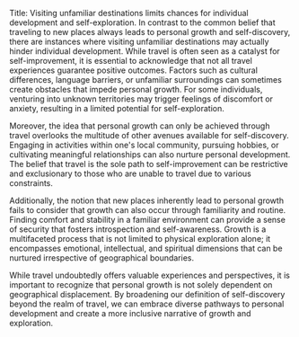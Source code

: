 Title: Visiting unfamiliar destinations limits chances for individual development and self-exploration.
In contrast to the common belief that traveling to new places always leads to personal growth and self-discovery, there are instances where visiting unfamiliar destinations may actually hinder individual development. While travel is often seen as a catalyst for self-improvement, it is essential to acknowledge that not all travel experiences guarantee positive outcomes. Factors such as cultural differences, language barriers, or unfamiliar surroundings can sometimes create obstacles that impede personal growth. For some individuals, venturing into unknown territories may trigger feelings of discomfort or anxiety, resulting in a limited potential for self-exploration.

Moreover, the idea that personal growth can only be achieved through travel overlooks the multitude of other avenues available for self-discovery. Engaging in activities within one's local community, pursuing hobbies, or cultivating meaningful relationships can also nurture personal development. The belief that travel is the sole path to self-improvement can be restrictive and exclusionary to those who are unable to travel due to various constraints.

Additionally, the notion that new places inherently lead to personal growth fails to consider that growth can also occur through familiarity and routine. Finding comfort and stability in a familiar environment can provide a sense of security that fosters introspection and self-awareness. Growth is a multifaceted process that is not limited to physical exploration alone; it encompasses emotional, intellectual, and spiritual dimensions that can be nurtured irrespective of geographical boundaries.

While travel undoubtedly offers valuable experiences and perspectives, it is important to recognize that personal growth is not solely dependent on geographical displacement. By broadening our definition of self-discovery beyond the realm of travel, we can embrace diverse pathways to personal development and create a more inclusive narrative of growth and exploration.